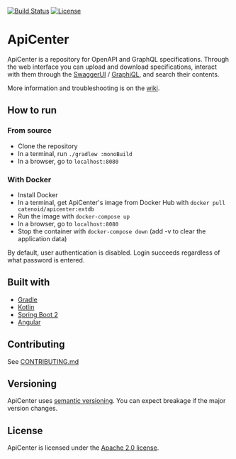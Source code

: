 [![Build Status](https://travis-ci.org/TNG/ApiCenter.svg?branch=master)](https://travis-ci.org/TNG/ApiCenter) [![License](https://img.shields.io/badge/License-Apache%202.0-blue.svg)](https://opensource.org/licenses/Apache-2.0)

# ApiCenter

ApiCenter is a repository for OpenAPI and GraphQL specifications. Through the web interface you can upload and download specifications, interact with them through the [SwaggerUI](https://swagger.io/tools/swagger-ui/) / [GraphiQL](https://github.com/graphql/graphiql), and search their contents.

More information and troubleshooting is on the [wiki](https://github.com/TNG/ApiCenter/wiki).

## How to run

### From source
* Clone the repository
* In a terminal, run `./gradlew :monoBuild`
* In a browser, go to `localhost:8080`

### With Docker
* Install Docker
* In a terminal, get ApiCenter's image from Docker Hub with `docker pull catenoid/apicenter:extdb`
* Run the image with `docker-compose up`
* In a browser, go to `localhost:8080`
* Stop the container with `docker-compose down` (add -v to clear the application data)

By default, user authentication is disabled. Login succeeds regardless of what password is entered.

## Built with
- [Gradle](https://gradle.org/)
- [Kotlin](https://kotlinlang.org/)
- [Spring Boot 2](https://spring.io/projects/spring-boot)
- [Angular](https://angular.io/)

## Contributing
See [CONTRIBUTING.md](CONTRIBUTING.md)

## Versioning
ApiCenter uses [semantic versioning](https://semver.org/). You can expect breakage if the major version changes.

## License
ApiCenter is licensed under the [Apache 2.0 license](https://github.com/tngtech/apicenter/LICENSE.md).
